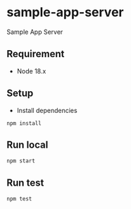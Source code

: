 # sample-app-server
Sample App Server

## Requirement
- Node 18.x

## Setup
- Install dependencies
```
npm install
```

## Run local
```
npm start
```

## Run test
```
npm test
```